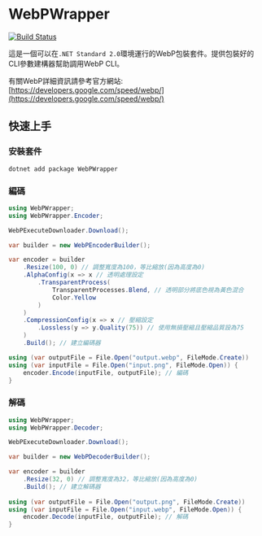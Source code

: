 # WebPWrapper

[![Build Status](https://jenkins.gofa.cloud/buildStatus/icon?job=WebPWrapper)](#)

這是一個可以在`.NET Standard 2.0`環境運行的WebP包裝套件。提供包裝好的CLI參數建構器幫助調用WebP CLI。

有關WebP詳細資訊請參考官方網站: [https://developers.google.com/speed/webp/](https://developers.google.com/speed/webp/)

## 快速上手

### 安裝套件
```shell
dotnet add package WebPWrapper
```

### 編碼
```csharp 
using WebPWrapper;
using WebPWrapper.Encoder;

WebPExecuteDownloader.Download();

var builder = new WebPEncoderBuilder();

var encoder = builder
	.Resize(100, 0) // 調整寬度為100，等比縮放(因為高度為0)
	.AlphaConfig(x => x // 透明處理設定
		.TransparentProcess(
			TransparentProcesses.Blend, // 透明部分將底色視為黃色混合
			Color.Yellow
		)
	)
	.CompressionConfig(x => x // 壓縮設定
		.Lossless(y => y.Quality(75)) // 使用無損壓縮且壓縮品質設為75
	) 
	.Build(); // 建立編碼器

using (var outputFile = File.Open("output.webp", FileMode.Create))
using (var inputFile = File.Open("input.png", FileMode.Open)) {
	encoder.Encode(inputFile, outputFile); // 編碼
}
```

### 解碼
```csharp
using WebPWrapper;
using WebPWrapper.Decoder; 

WebPExecuteDownloader.Download();

var builder = new WebPDecoderBuilder();

var encoder = builder
	.Resize(32, 0) // 調整寬度為32，等比縮放(因為高度為0)
	.Build(); // 建立解碼器
 
using (var outputFile = File.Open("output.png", FileMode.Create))
using (var inputFile = File.Open("input.webp", FileMode.Open)) {
	encoder.Decode(inputFile, outputFile); // 解碼
}
```

